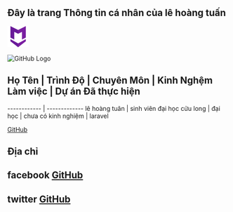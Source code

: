 ## Đây là trang Thông tin cá nhân của lê hoàng tuấn
 
![alt text](https://github.com/adam-p/markdown-here/raw/master/src/common/images/icon48.png)

![GitHub Logo](/Downloads/1.jpg)

## Họ Tên | Trình Độ | Chuyên Môn | Kinh Nghệm Làm việc | Dự án Đã thực hiện
------------ | -------------
lê hoàng tuân | sinh viên đại học cửu long | đại học | chưa có kinh nghiệm | laravel

[GitHub](https://github.com/mystogan13897/1611020032-Lehoangtuan)

## Địa chỉ
## facebook [GitHub](https://www.facebook.com/profile.php?id=100013035889036)
## twitter [GitHub](https://twitter.com/lhongtu30648858?lang=en)


